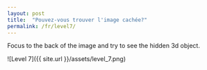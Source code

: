 ```yaml
---
layout: post
title:  "Pouvez-vous trouver l'image cachée?"
permalink: /fr/level7/
---
```

Focus to the back of the image and try to see the hidden 3d object.

![Level 7]({{ site.url }}/assets/level_7.png)